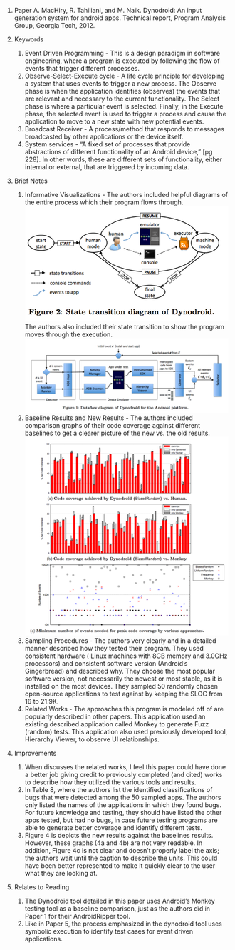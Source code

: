 1. Paper
	A. MacHiry, R. Tahiliani, and M. Naik. Dynodroid: An input generation system for android apps. Technical report, Program Analysis Group, Georgia Tech, 2012.

2. Keywords
	1. Event Driven Programming - This is a design paradigm in software engineering, where a program is executed by following the flow of events that trigger different processes.
	2. Observe-Select-Execute cycle - A life cycle principle for developing a system that uses events to trigger a new process. The Observe phase is when the application identifies (observes) the events that are relevant and necessary to the current functionality. The Select phase is where a particular event is selected. Finally, in the Execute phase, the selected event is used to trigger a process and cause the application to move to a new state with new potential events. 
	3. Broadcast Receiver - A process/method that responds to messages broadcasted by other applications or the device itself.
	4. System services - “A fixed set of processes that provide abstractions of different functionality of an Android device,” [pg 228]. In other words, these are different sets of functionality, either internal or external, that are triggered by incoming data.
3. Brief Notes
	1. Informative Visualizations - The authors included helpful diagrams of the entire process which their program flows through. 
	![Diagram](https://github.com/gbtimmon/ase16GBT/blob/master/read/6/Figure_1.png "Process Diagram")
	The authors also included their state transition to show the program moves through the execution.
	![StateMachine](https://github.com/gbtimmon/ase16GBT/blob/master/read/6/Figure_2.png "State Machine")
	2. Baseline Results and New Results - The authors included comparison graphs of their code coverage against different baselines to get a clearer picture of the new vs. the old results.
	![Results](https://github.com/gbtimmon/ase16GBT/blob/master/read/6/Figure_3.png "Results")
	3. Sampling Procedures - The authors very clearly and in a detailed manner described how they tested their program. They used consistent hardware ( Linux machines with 8GB memory and 3.0GHz processors) and consistent software version (Android’s Gingerbread) and described why. They choose the most popular software version, not necessarily the newest or most stable, as it is installed on the most devices. They sampled 50 randomly chosen open-source applications to test against by keeping the SLOC from 16 to 21.9K.
	4. Related Works - The approaches this program is modeled off of are popularly described in other papers. This application used an existing described application called Monkey to generate Fuzz (random) tests. This application also used previously developed tool, Hierarchy Viewer, to observe UI relationships.
4. Improvements
	1. When discusses the related works, I feel this paper could have done a better job giving credit to previously completed (and cited) works to describe how they utilized the various tools and results.
	2. In Table 8, where the authors list the identified classifications of bugs that were detected among the 50 sampled apps. The authors only listed the names of the applications in which they found bugs. For future knowledge and testing, they should have listed the other apps tested, but had no bugs, in case future testing programs are able to generate better coverage and identify different tests.
	3. Figure 4 is depicts the new results against the baselines results. However, these graphs (4a and 4b) are not very readable. In addition, Figure 4c is not clear and doesn’t properly label the axis; the authors wait until the caption to describe the units. This could have been better represented to make it quickly clear to the user what they are looking at. 
5. Relates to Reading
	1. The Dynodroid tool detailed in this paper uses Android’s Monkey testing tool as a baseline comparison, just as the authors did in Paper 1 for their AndroidRipper tool.
	2. Like in Paper 5, the process emphasized in the dynodroid tool uses symbolic execution to identify test cases for event driven applications. 
